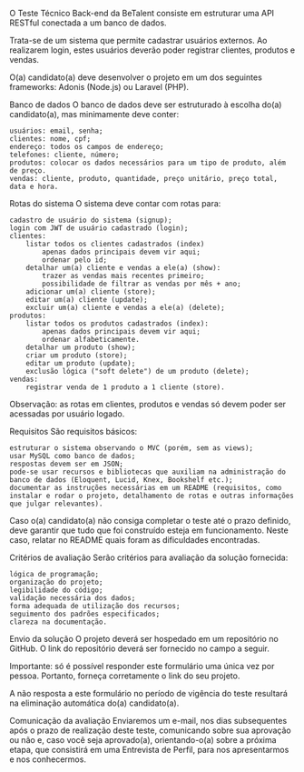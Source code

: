 O Teste Técnico Back-end da BeTalent consiste em estruturar uma API RESTful conectada a um banco de dados.

Trata-se de um sistema que permite cadastrar usuários externos. Ao realizarem login, estes usuários deverão poder registrar clientes, produtos e vendas.

O(a) candidato(a) deve desenvolver o projeto em um dos seguintes frameworks: Adonis (Node.js) ou Laravel (PHP).

Banco de dados
O banco de dados deve ser estruturado à escolha do(a) candidato(a), mas minimamente deve conter:

    usuários: email, senha;
    clientes: nome, cpf;
    endereço: todos os campos de endereço;
    telefones: cliente, número;
    produtos: colocar os dados necessários para um tipo de produto, além de preço.
    vendas: cliente, produto, quantidade, preço unitário, preço total, data e hora.

Rotas do sistema
O sistema deve contar com rotas para:

    cadastro de usuário do sistema (signup);
    login com JWT de usuário cadastrado (login);
    clientes:
        listar todos os clientes cadastrados (index)
            apenas dados principais devem vir aqui;
            ordenar pelo id;
        detalhar um(a) cliente e vendas a ele(a) (show):
            trazer as vendas mais recentes primeiro;
            possibilidade de filtrar as vendas por mês + ano;
        adicionar um(a) cliente (store);
        editar um(a) cliente (update);
        excluir um(a) cliente e vendas a ele(a) (delete);
    produtos:
        listar todos os produtos cadastrados (index):
            apenas dados principais devem vir aqui;
            ordenar alfabeticamente.
        detalhar um produto (show);
        criar um produto (store);
        editar um produto (update);
        exclusão lógica ("soft delete") de um produto (delete);
    vendas:
        registrar venda de 1 produto a 1 cliente (store).

Observação: as rotas em clientes, produtos e vendas só devem poder ser acessadas por usuário logado.

Requisitos
São requisitos básicos:

    estruturar o sistema observando o MVC (porém, sem as views);
    usar MySQL como banco de dados;
    respostas devem ser em JSON;
    pode-se usar recursos e bibliotecas que auxiliam na administração do banco de dados (Eloquent, Lucid, Knex, Bookshelf etc.);
    documentar as instruções necessárias em um README (requisitos, como instalar e rodar o projeto, detalhamento de rotas e outras informações que julgar relevantes).

Caso o(a) candidato(a) não consiga completar o teste até o prazo definido, deve garantir que tudo que foi construído esteja em funcionamento. Neste caso, relatar no README quais foram as dificuldades encontradas.

Critérios de avaliação
Serão critérios para avaliação da solução fornecida:

    lógica de programação;
    organização do projeto;
    legibilidade do código;
    validação necessária dos dados;
    forma adequada de utilização dos recursos;
    seguimento dos padrões especificados;
    clareza na documentação.

Envio da solução
O projeto deverá ser hospedado em um repositório no GitHub. O link do repositório deverá ser fornecido no campo a seguir.

Importante: só é possível responder este formulário uma única vez por pessoa. Portanto, forneça corretamente o link do seu projeto.

A não resposta a este formulário no período de vigência do teste resultará na eliminação automática do(a) candidato(a).

Comunicação da avaliação
Enviaremos um e-mail, nos dias subsequentes após o prazo de realização deste teste, comunicando sobre sua aprovação ou não e, caso você seja aprovado(a), orientando-o(a) sobre a próxima etapa, que consistirá em uma Entrevista de Perfil, para nos apresentarmos e nos conhecermos.
